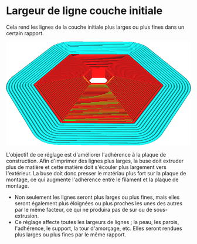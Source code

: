 Largeur de ligne couche initiale
====
Cela rend les lignes de la couche initiale plus larges ou plus fines dans un certain rapport.

![Les lignes de la couche initiale sont deux fois plus larges que le reste](../../../articles/images/initial_layer_line_width_factor.png)

L'objectif de ce réglage est d'améliorer l'adhérence à la plaque de construction. Afin d'imprimer des lignes plus larges, la buse doit extruder plus de matière et cette matière doit s'écouler plus largement vers l'extérieur. La buse doit donc presser le matériau plus fort sur la plaque de montage, ce qui augmente l'adhérence entre le filament et la plaque de montage.
* Non seulement les lignes seront plus larges ou plus fines, mais elles seront également plus éloignées ou plus proches les unes des autres par le même facteur, ce qui ne produira pas de sur ou de sous-extrusion.
* Ce réglage affecte toutes les largeurs de lignes ; la peau, les parois, l'adhérence, le support, la tour d'amorçage, etc. Elles seront rendues plus larges ou plus fines par le même rapport.
